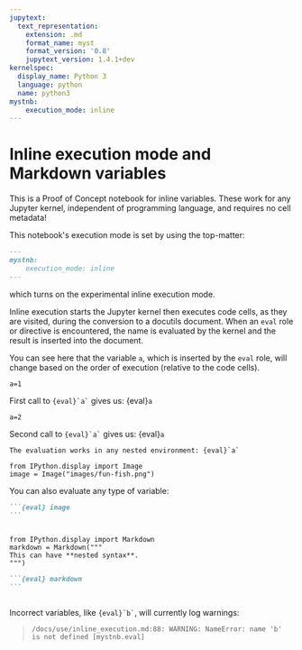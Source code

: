 ```yaml
---
jupytext:
  text_representation:
    extension: .md
    format_name: myst
    format_version: '0.8'
    jupytext_version: 1.4.1+dev
kernelspec:
  display_name: Python 3
  language: python
  name: python3
mystnb:
    execution_mode: inline
---
```


# Inline execution mode and Markdown variables

This is a Proof of Concept notebook for inline variables.
These work for any Jupyter kernel, independent of programming language, and requires no cell metadata!

This notebook's execution mode is set by using the top-matter:

```md
---
mystnb:
    execution_mode: inline
---
```

which turns on the experimental inline execution mode.

Inline execution starts the Jupyter kernel then executes code cells, as they are visited, during the conversion to a docutils document.
When an `eval` role or directive is encountered, the name is evaluated by the kernel and the result is inserted into the document.

You can see here that the variable `a`, which is inserted by the `eval` role, will change based on the order of execution (relative to the code cells).

```{code-cell} ipython3
a=1
```

First call to `` {eval}`a` `` gives us: {eval}`a`

```{code-cell} ipython3
a=2
```

Second call to `` {eval}`a` `` gives us: {eval}`a`

```{note}
The evaluation works in any nested environment: {eval}`a`
```

```{code-cell} ipython3
from IPython.display import Image
image = Image("images/fun-fish.png")
```

You can also evaluate any type of variable:

````md
```{eval} image
```
````

```{eval} image
```

```{code-cell} ipython3
from IPython.display import Markdown
markdown = Markdown("""
This can have **nested syntax**.
""")
```

````md
```{eval} markdown
```
````

```{eval} markdown
```

Incorrect variables, like `` {eval}`b` ``, will currently log warnings:

> `/docs/use/inline_execution.md:88: WARNING: NameError: name 'b' is not defined [mystnb.eval]`
